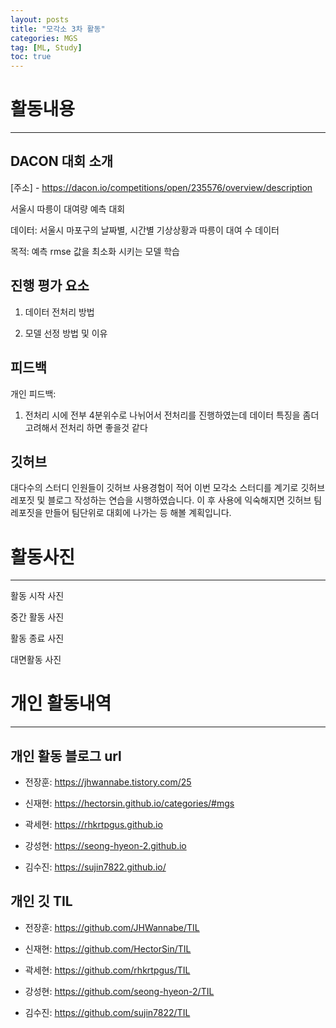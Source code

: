 ```yaml
---
layout: posts
title: "모각소 3차 활동"
categories: MGS
tag: [ML, Study]
toc: true
---
```


# 활동내용

---

## DACON 대회 소개

[주소] - https://dacon.io/competitions/open/235576/overview/description

서울시 따릉이 대여량 예측 대회

데이터: 서울시 마포구의 날짜별, 시간별 기상상황과 따릉이 대여 수 데이터

목적: 예측 rmse 값을 최소화 시키는 모델 학습

## 진행 평가 요소

1. 데이터 전처리 방법

2. 모델 선정 방법 및 이유

## 피드백

개인 피드백:

1. 전처리 시에 전부 4분위수로 나뉘어서 전처리를 진행하였는데 데이터 특징을 좀더 고려해서 전처리 하면 좋을것 같다

## 깃허브

대다수의 스터디 인원들이 깃허브 사용경험이 적어 이번 모각소 스터디를 계기로 깃허브 레포짓 및 블로그 작성하는 연습을 시행하였습니다.
이 후 사용에 익숙해지면 깃허브 팀 레포짓을 만들어 팀단위로 대회에 나가는 등 해볼 계획입니다.

# 활동사진

---

활동 시작 사진

중간 활동 사진

활동 종료 사진

대면활동 사진

# 개인 활동내역

---

## 개인 활동 블로그 url

- 전장훈: https://jhwannabe.tistory.com/25

- 신재현: https://hectorsin.github.io/categories/#mgs

- 곽세현: https://rhkrtpgus.github.io

- 강성현: https://seong-hyeon-2.github.io

- 김수진: https://sujin7822.github.io/

## 개인 깃 TIL

- 전장훈: https://github.com/JHWannabe/TIL

- 신재현: https://github.com/HectorSin/TIL

- 곽세현: https://github.com/rhkrtpgus/TIL

- 강성현: https://github.com/seong-hyeon-2/TIL

- 김수진: https://github.com/sujin7822/TIL
